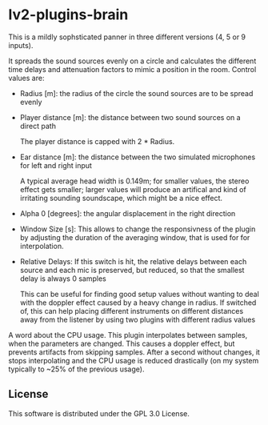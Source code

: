 # lv2-plugins-brain

This is a mildly sophsticated panner in three different versions (4, 5 or 9 inputs).

It spreads the sound sources evenly on a circle and calculates the different time delays and attenuation factors to mimic a position in the room.
Control values are:
+ Radius [m]: the radius of the circle the sound sources are to be spread evenly
+ Player distance [m]: the distance between two sound sources on a direct path

   The player distance is capped with 2 * Radius.
   
+ Ear distance [m]: the distance between the two simulated microphones for left and right input

   A typical average head width is 0.149m; for smaller values, the stereo effect gets smaller; larger values will produce an artifical and kind of irritating sounding soundscape, which might be a nice effect.
  
+ Alpha 0 [degrees]: the angular displacement in the right direction
+ Window Size [s]: This allows to change the responsivness of the plugin by adjusting the duration of the averaging window, that is used for for interpolation.
+ Relative Delays: If this switch is hit, the relative delays between each source and each mic is preserved, but reduced, so that the smallest delay is always 0 samples

   This can be useful for finding good setup values without wanting to deal with the doppler effect caused by a heavy change in radius.
   If switched of, this can help placing different instruments on different distances away from the listener by using two plugins with different radius values

A word about the CPU usage. This plugin interpolates between samples, when the parameters are changed. This causes a doppler effect, but prevents artifacts from skipping samples. After a second without changes, it stops interpolating and the CPU usage is reduced drastically (on my system typically to ~25% of the previous usage).

## License

This software is distributed under the GPL 3.0 License.
